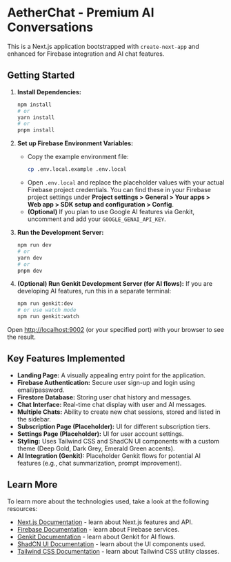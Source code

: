 # AetherChat - Premium AI Conversations

This is a Next.js application bootstrapped with `create-next-app` and enhanced for Firebase integration and AI chat features.

## Getting Started

1.  **Install Dependencies:**
    ```bash
    npm install
    # or
    yarn install
    # or
    pnpm install
    ```

2.  **Set up Firebase Environment Variables:**
    -   Copy the example environment file:
        ```bash
        cp .env.local.example .env.local
        ```
    -   Open `.env.local` and replace the placeholder values with your actual Firebase project credentials. You can find these in your Firebase project settings under **Project settings > General > Your apps > Web app > SDK setup and configuration > Config**.
    -   **(Optional)** If you plan to use Google AI features via Genkit, uncomment and add your `GOOGLE_GENAI_API_KEY`.

3.  **Run the Development Server:**
    ```bash
    npm run dev
    # or
    yarn dev
    # or
    pnpm dev
    ```

4.  **(Optional) Run Genkit Development Server (for AI flows):**
    If you are developing AI features, run this in a separate terminal:
    ```bash
    npm run genkit:dev
    # or use watch mode
    npm run genkit:watch
    ```

Open [http://localhost:9002](http://localhost:9002) (or your specified port) with your browser to see the result.

## Key Features Implemented

*   **Landing Page:** A visually appealing entry point for the application.
*   **Firebase Authentication:** Secure user sign-up and login using email/password.
*   **Firestore Database:** Storing user chat history and messages.
*   **Chat Interface:** Real-time chat display with user and AI messages.
*   **Multiple Chats:** Ability to create new chat sessions, stored and listed in the sidebar.
*   **Subscription Page (Placeholder):** UI for different subscription tiers.
*   **Settings Page (Placeholder):** UI for user account settings.
*   **Styling:** Uses Tailwind CSS and ShadCN UI components with a custom theme (Deep Gold, Dark Grey, Emerald Green accents).
*   **AI Integration (Genkit):** Placeholder Genkit flows for potential AI features (e.g., chat summarization, prompt improvement).

## Learn More

To learn more about the technologies used, take a look at the following resources:

*   [Next.js Documentation](https://nextjs.org/docs) - learn about Next.js features and API.
*   [Firebase Documentation](https://firebase.google.com/docs) - learn about Firebase services.
*   [Genkit Documentation](https://firebase.google.com/docs/genkit) - learn about Genkit for AI flows.
*   [ShadCN UI Documentation](https://ui.shadcn.com/docs) - learn about the UI components used.
*   [Tailwind CSS Documentation](https://tailwindcss.com/docs) - learn about Tailwind CSS utility classes.
